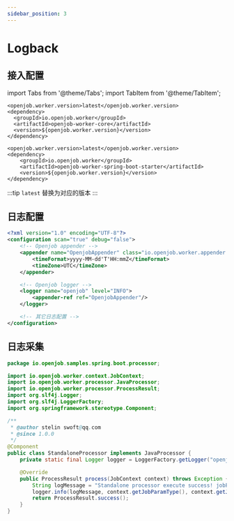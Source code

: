 ```yaml
---
sidebar_position: 3
---
```


# Logback

## 接入配置

import Tabs from '@theme/Tabs';
import TabItem from '@theme/TabItem';

<Tabs>
  <TabItem value="java" label="Java" default>

```shell
<openjob.worker.version>latest</openjob.worker.version>
<dependency>
  <groupId>io.openjob.worker</groupId>
  <artifactId>openjob-worker-core</artifactId>
  <version>${openjob.worker.version}</version>
</dependency>
```
  </TabItem>
  <TabItem value="spring-boot" label="Spring Boot">

```shell
<openjob.worker.version>latest</openjob.worker.version>
<dependency>
    <groupId>io.openjob.worker</groupId>
    <artifactId>openjob-worker-spring-boot-starter</artifactId>
    <version>${openjob.worker.version}</version>
</dependency>
```
  </TabItem>
</Tabs>

:::tip
`latest` 替换为对应的版本
:::

## 日志配置

```xml
<?xml version="1.0" encoding="UTF-8"?>
<configuration scan="true" debug="false">
    <!-- Openjob appender -->
    <appender name="OpenjobAppender" class="io.openjob.worker.appender.LogbackAppender">
        <timeFormat>yyyy-MM-dd'T'HH:mmZ</timeFormat>
        <timeZone>UTC</timeZone>
    </appender>

    <!-- Openjob logger -->
    <logger name="openjob" level="INFO">
        <appender-ref ref="OpenjobAppender"/>
    </logger>

    <!-- 其它日志配置 -->
</configuration>
```

## 日志采集

```java
package io.openjob.samples.spring.boot.processor;

import io.openjob.worker.context.JobContext;
import io.openjob.worker.processor.JavaProcessor;
import io.openjob.worker.processor.ProcessResult;
import org.slf4j.Logger;
import org.slf4j.LoggerFactory;
import org.springframework.stereotype.Component;

/**
 * @author stelin swoft@qq.com
 * @since 1.0.0
 */
@Component
public class StandaloneProcessor implements JavaProcessor {
    private static final Logger logger = LoggerFactory.getLogger("openjob");

    @Override
    public ProcessResult process(JobContext context) throws Exception {
        String logMessage = "Standalone processor execute success! jobParamsType={} jobParams={} jobExtendParamsType={} jobExtendParams={}";
        logger.info(logMessage, context.getJobParamType(), context.getJobParams(), context.getJobExtendParamsType(), context.getJobExtendParams());
        return ProcessResult.success();
    }
}
```